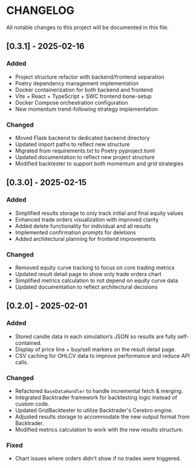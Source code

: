 # CHANGELOG

All notable changes to this project will be documented in this file.

## [0.3.1] - 2025-02-16
### Added
- Project structure refactor with backend/frontend separation
- Poetry dependency management implementation
- Docker containerization for both backend and frontend
- Vite + React + TypeScript + SWC frontend bone-setup
- Docker Compose orchestration configuration
- New momentum trend-following strategy implementation

### Changed
- Moved Flask backend to dedicated backend directory
- Updated import paths to reflect new structure
- Migrated from requirements.txt to Poetry pyproject.toml
- Updated documentation to reflect new project structure
- Modified backtester to support both momentum and grid strategies


## [0.3.0] - 2025-02-15
### Added
- Simplified results storage to only track initial and final equity values
- Enhanced trade orders visualization with improved clarity
- Added delete functionality for individual and all results
- Implemented confirmation prompts for deletions
- Added architectural planning for frontend improvements

### Changed
- Removed equity curve tracking to focus on core trading metrics
- Updated result detail page to show only trade orders chart
- Simplified metrics calculation to not depend on equity curve data
- Updated documentation to reflect architectural decisions




## [0.2.0] - 2025-02-01
### Added
- Stored candle data in each simulation’s JSON so results are fully self-contained.
- Display of price line + buy/sell markers on the result detail page.
- CSV caching for OHLCV data to improve performance and reduce API calls.

### Changed

- Refactored `BaseDataHandler` to handle incremental fetch & merging.
- Integrated Backtrader framework for backtesting logic instead of custom code.
- Updated GridBacktester to utilize Backtrader's Cerebro engine.
- Adjusted results storage to accommodate the new output format from Backtrader.
- Modified metrics calculation to work with the new results structure.

### Fixed
- Chart issues where orders didn’t show if no trades were triggered.

